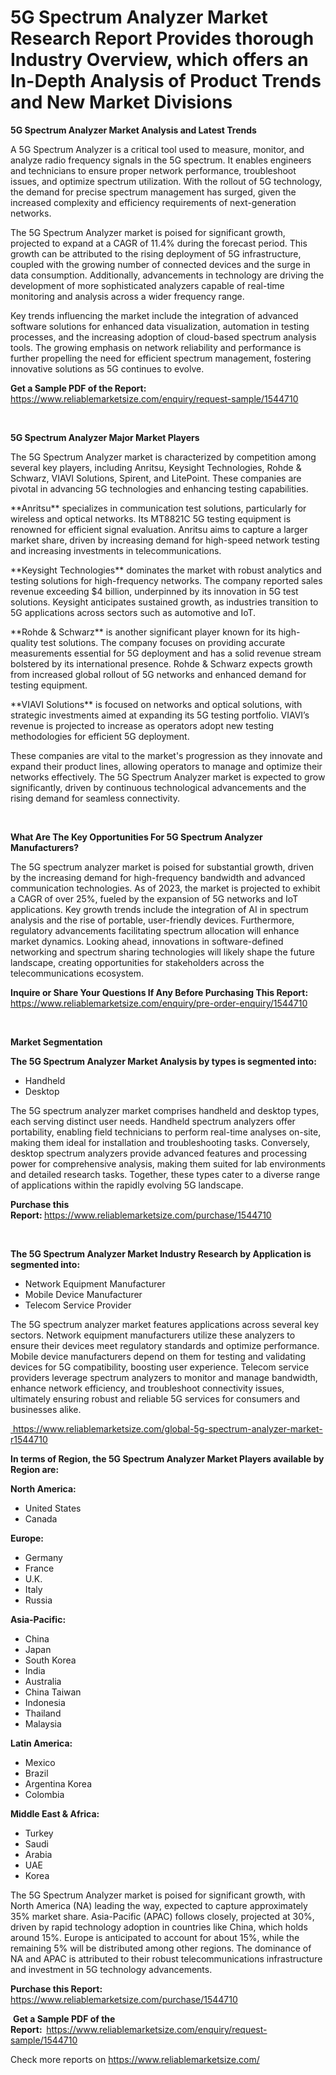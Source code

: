 <p><h1>5G Spectrum Analyzer Market Research Report Provides thorough Industry Overview, which offers an In-Depth Analysis of Product Trends and New Market Divisions</h1></p><p><strong>5G Spectrum Analyzer Market Analysis and Latest Trends</strong></p>
<p><p>A 5G Spectrum Analyzer is a critical tool used to measure, monitor, and analyze radio frequency signals in the 5G spectrum. It enables engineers and technicians to ensure proper network performance, troubleshoot issues, and optimize spectrum utilization. With the rollout of 5G technology, the demand for precise spectrum management has surged, given the increased complexity and efficiency requirements of next-generation networks.</p><p>The 5G Spectrum Analyzer market is poised for significant growth, projected to expand at a CAGR of 11.4% during the forecast period. This growth can be attributed to the rising deployment of 5G infrastructure, coupled with the growing number of connected devices and the surge in data consumption. Additionally, advancements in technology are driving the development of more sophisticated analyzers capable of real-time monitoring and analysis across a wider frequency range.</p><p>Key trends influencing the market include the integration of advanced software solutions for enhanced data visualization, automation in testing processes, and the increasing adoption of cloud-based spectrum analysis tools. The growing emphasis on network reliability and performance is further propelling the need for efficient spectrum management, fostering innovative solutions as 5G continues to evolve.</p></p>
<p><strong>Get a Sample PDF of the Report:&nbsp;</strong> <a href="https://www.reliablemarketsize.com/enquiry/request-sample/1544710?utm_campaign=2378&utm_medium=2&utm_source=Github&utm_content=ia&utm_term=17022025&utm_id=5g-spectrum-analyzer">https://www.reliablemarketsize.com/enquiry/request-sample/1544710</a></p>
<p>&nbsp;</p>
<p><strong>5G Spectrum Analyzer Major Market Players</strong></p>
<p><p>The 5G Spectrum Analyzer market is characterized by competition among several key players, including Anritsu, Keysight Technologies, Rohde & Schwarz, VIAVI Solutions, Spirent, and LitePoint. These companies are pivotal in advancing 5G technologies and enhancing testing capabilities.</p><p>**Anritsu** specializes in communication test solutions, particularly for wireless and optical networks. Its MT8821C 5G testing equipment is renowned for efficient signal evaluation. Anritsu aims to capture a larger market share, driven by increasing demand for high-speed network testing and increasing investments in telecommunications.</p><p>**Keysight Technologies** dominates the market with robust analytics and testing solutions for high-frequency networks. The company reported sales revenue exceeding $4 billion, underpinned by its innovation in 5G test solutions. Keysight anticipates sustained growth, as industries transition to 5G applications across sectors such as automotive and IoT.</p><p>**Rohde & Schwarz** is another significant player known for its high-quality test solutions. The company focuses on providing accurate measurements essential for 5G deployment and has a solid revenue stream bolstered by its international presence. Rohde & Schwarz expects growth from increased global rollout of 5G networks and enhanced demand for testing equipment.</p><p>**VIAVI Solutions** is focused on networks and optical solutions, with strategic investments aimed at expanding its 5G testing portfolio. VIAVI’s revenue is projected to increase as operators adopt new testing methodologies for efficient 5G deployment.</p><p>These companies are vital to the market's progression as they innovate and expand their product lines, allowing operators to manage and optimize their networks effectively. The 5G Spectrum Analyzer market is expected to grow significantly, driven by continuous technological advancements and the rising demand for seamless connectivity.</p></p>
<p>&nbsp;</p>
<p><strong>What Are The Key Opportunities For 5G Spectrum Analyzer Manufacturers?</strong></p>
<p><p>The 5G spectrum analyzer market is poised for substantial growth, driven by the increasing demand for high-frequency bandwidth and advanced communication technologies. As of 2023, the market is projected to exhibit a CAGR of over 25%, fueled by the expansion of 5G networks and IoT applications. Key growth trends include the integration of AI in spectrum analysis and the rise of portable, user-friendly devices. Furthermore, regulatory advancements facilitating spectrum allocation will enhance market dynamics. Looking ahead, innovations in software-defined networking and spectrum sharing technologies will likely shape the future landscape, creating opportunities for stakeholders across the telecommunications ecosystem.</p></p>
<p><strong>Inquire or Share Your Questions If Any Before Purchasing This Report:</strong> <a href="https://www.reliablemarketsize.com/enquiry/pre-order-enquiry/1544710?utm_campaign=2378&utm_medium=2&utm_source=Github&utm_content=ia&utm_term=17022025&utm_id=5g-spectrum-analyzer">https://www.reliablemarketsize.com/enquiry/pre-order-enquiry/1544710</a></p>
<p>&nbsp;</p>
<p><strong>Market Segmentation</strong></p>
<p><strong>The 5G Spectrum Analyzer Market Analysis by types is segmented into:</strong></p>
<p><ul><li>Handheld</li><li>Desktop</li></ul></p>
<p><p>The 5G spectrum analyzer market comprises handheld and desktop types, each serving distinct user needs. Handheld spectrum analyzers offer portability, enabling field technicians to perform real-time analyses on-site, making them ideal for installation and troubleshooting tasks. Conversely, desktop spectrum analyzers provide advanced features and processing power for comprehensive analysis, making them suited for lab environments and detailed research tasks. Together, these types cater to a diverse range of applications within the rapidly evolving 5G landscape.</p></p>
<p><strong>Purchase this Report:&nbsp;</strong><a href="https://www.reliablemarketsize.com/purchase/1544710?utm_campaign=2378&utm_medium=2&utm_source=Github&utm_content=ia&utm_term=17022025&utm_id=5g-spectrum-analyzer">https://www.reliablemarketsize.com/purchase/1544710</a></p>
<p>&nbsp;</p>
<p><strong>The 5G Spectrum Analyzer Market Industry Research by Application is segmented into:</strong></p>
<p><ul><li>Network Equipment Manufacturer</li><li>Mobile Device Manufacturer</li><li>Telecom Service Provider</li></ul></p>
<p><p>The 5G spectrum analyzer market features applications across several key sectors. Network equipment manufacturers utilize these analyzers to ensure their devices meet regulatory standards and optimize performance. Mobile device manufacturers depend on them for testing and validating devices for 5G compatibility, boosting user experience. Telecom service providers leverage spectrum analyzers to monitor and manage bandwidth, enhance network efficiency, and troubleshoot connectivity issues, ultimately ensuring robust and reliable 5G services for consumers and businesses alike.</p></p>
<p><a href="https://www.reliablemarketsize.com/global-5g-spectrum-analyzer-market-r1544710?utm_campaign=2378&utm_medium=2&utm_source=Github&utm_content=ia&utm_term=17022025&utm_id=5g-spectrum-analyzer">&nbsp;https://www.reliablemarketsize.com/global-5g-spectrum-analyzer-market-r1544710</a></p>
<p><strong>In terms of Region, the 5G Spectrum Analyzer Market Players available by Region are:</strong></p>
<p>
    <p> <strong> North America: </strong>
        <ul>
            <li>United States</li>
            <li>Canada</li>
        </ul>
        </p> 
    <p> <strong> Europe: </strong>
        <ul>
            <li>Germany</li>
            <li>France</li>
            <li>U.K.</li>
            <li>Italy</li>
            <li>Russia</li>
        </ul>
        </p> 
    <p> <strong> Asia-Pacific: </strong>
        <ul>
            <li>China</li>
            <li>Japan</li>
            <li>South Korea</li>
            <li>India</li>
            <li>Australia</li>
            <li>China Taiwan</li>
            <li>Indonesia</li>
            <li>Thailand</li>
            <li>Malaysia</li>
        </ul>
        </p> 
    <p> <strong> Latin America: </strong>
        <ul>
            <li>Mexico</li>
            <li>Brazil</li>
            <li>Argentina Korea</li>
            <li>Colombia</li>
        </ul>
        </p> 
    <p> <strong> Middle East & Africa: </strong>
        <ul>
            <li>Turkey</li>
            <li>Saudi</li>
            <li>Arabia</li>
            <li>UAE</li>
            <li>Korea</li>
        </ul>
    </p>
    </p>
<p><p>The 5G Spectrum Analyzer market is poised for significant growth, with North America (NA) leading the way, expected to capture approximately 35% market share. Asia-Pacific (APAC) follows closely, projected at 30%, driven by rapid technology adoption in countries like China, which holds around 15%. Europe is anticipated to account for about 15%, while the remaining 5% will be distributed among other regions. The dominance of NA and APAC is attributed to their robust telecommunications infrastructure and investment in 5G technology advancements.</p></p>
<p><strong>Purchase this Report: </strong><a href="https://www.reliablemarketsize.com/purchase/1544710?utm_campaign=2378&utm_medium=2&utm_source=Github&utm_content=ia&utm_term=17022025&utm_id=5g-spectrum-analyzer">https://www.reliablemarketsize.com/purchase/1544710</a></p>
<p>&nbsp;<strong>Get a Sample PDF of the Report:&nbsp;&nbsp;</strong><a href="https://www.reliablemarketsize.com/enquiry/request-sample/1544710?utm_campaign=2378&utm_medium=2&utm_source=Github&utm_content=ia&utm_term=17022025&utm_id=5g-spectrum-analyzer">https://www.reliablemarketsize.com/enquiry/request-sample/1544710</a></p>
<p><strong></strong></p>
<p>Check more reports on <a href="https://www.reliablemarketsize.com/?utm_campaign=2378&utm_medium=2&utm_source=Github&utm_content=ia&utm_term=17022025&utm_id=5g-spectrum-analyzer">https://www.reliablemarketsize.com/</a></p>